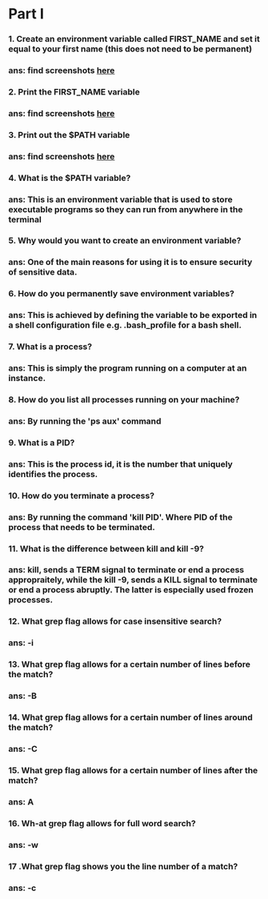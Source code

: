 # Part I
### 1. Create an environment variable called FIRST_NAME and set it equal to your first name (this does not need to be permanent)
### ans: find screenshots [here](/terminal-and-unix/INTERMEDIATE-TERMINAL-SCREENSHOTS/intermediate-terminal-solution1-and-2.png)

### 2. Print the FIRST_NAME variable
### ans: find screenshots [here](/terminal-and-unix/INTERMEDIATE-TERMINAL-SCREENSHOTS/intermediate-terminal-solution1-and-2.png)

### 3. Print out the $PATH variable
### ans: find screenshots [here](/terminal-and-unix/INTERMEDIATE-TERMINAL-SCREENSHOTS/intermediate-terminal-solution3.png)

### 4. What is the $PATH variable?
### ans: This is an environment variable that is used to store executable programs so they can run from anywhere in the terminal

### 5. Why would you want to create an environment variable?
### ans: One of the main reasons for using it is to ensure security of sensitive data.

### 6. How do you permanently save environment variables?
### ans: This is achieved by defining the variable to be exported in a shell configuration file e.g. .bash_profile for a bash shell.

### 7. What is a process?
### ans: This is simply the program running on a computer at an instance.

### 8. How do you list all processes running on your machine?
### ans: By running the 'ps aux' command

### 9. What is a PID?
### ans: This is the process id, it is the number that uniquely identifies the process.

### 10. How do you terminate a process?
### ans: By running the command 'kill PID'. Where PID of the process that needs to be terminated.

### 11. What is the difference between kill and kill -9?
### ans: kill, sends a TERM signal to terminate or end a process appropraitely, while the kill -9, sends a KILL signal to terminate or end a process abruptly. The latter is especially used frozen processes.

### 12. What grep flag allows for case insensitive search?
### ans: -i

### 13. What grep flag allows for a certain number of lines before the match?
### ans: -B

### 14. What grep flag allows for a certain number of lines around the match?
### ans: -C

### 15. What grep flag allows for a certain number of lines after the match?
### ans: A

### 16. Wh-at grep flag allows for full word search?
### ans: -w

### 17 .What grep flag shows you the line number of a match?
### ans: -c